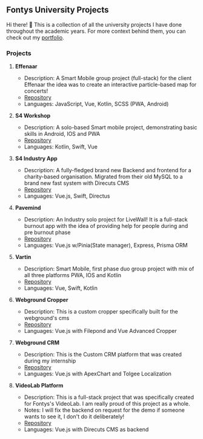 ## Fontys University Projects

Hi there! 👋 This is a collection of all the university projects I have done throughout the academic years. For more context behind them, you can check out my [portfolio](https://martin-iliev.com).

### Projects

1. **Effenaar**
   - Description: A Smart Mobile group project (full-stack) for the client Effenaar the idea was to create an interactive particle-based map for concerts!
   - [Repository](https://github.com/fontys-university-projects/effenaar)
   - Languages: JavaScript, Vue, Kotlin, SCSS (PWA, Android) 

2. **S4 Workshop**
   - Description: A solo-based Smart mobile project, demonstrating basic skills in Android, IOS and PWA
   - [Repository](https://github.com/fontys-university-projects/s4-workshop)
   - Languages: Kotlin, Swift, Vue

3. **S4 Industry App**
   - Description: A fully-fledged brand new Backend and frontend for a charity-based organisation. Migrated from their old MySQL to a brand new fast system with Direcuts CMS
   - [Repository](https://github.com/fontys-university-projects/s4-industry-app)
   - Languages: Vue.js, Swift, Directus

4. **Pavemind**
   - Description: An Industry solo project for LiveWall! It is a full-stack burnout app with the idea of providing help for people during and pre burnout phase
   - [Repository](https://github.com/fontys-university-projects/pavemind)
   - Languages: Vue.js w/Pinia(State manager), Express, Prisma ORM

5. **Vartin**
   - Description: Smart Mobile, first phase duo group project with mix of all three platforms PWA, IOS and Kotlin
   - [Repository](https://github.com/fontys-university-projects/vartin)
   - Languages: Vue, Swift, Kotlin

6. **Webground Cropper**
   - Description: This is a custom cropper specifically built for the webground's cms
   - [Repository](https://github.com/fontys-university-projects/webground-cropper)
   - Languages: Vue.js with Filepond and Vue Advanced Cropper
   
6. **Webground CRM**
   - Description: This is the Custom CRM platform that was created during my internship
   - [Repository](https://github.com/fontys-university-projects/wbg-crm)
   - Languages: Vue.js with ApexChart and Tolgee Localization
  
7. **VideoLab Platform**
   - Description: This is a full-stack project that was specifically created for Fontys's VideoLab. I am really proud of this project as a whole.
   - Notes: I will fix the backend on request for the demo if someone wants to see it, I don't do it deliberately!
   - [Repository](https://github.com/fontys-university-projects/mna4)
   - Languages: Vue.js with Direcuts CMS as backend

